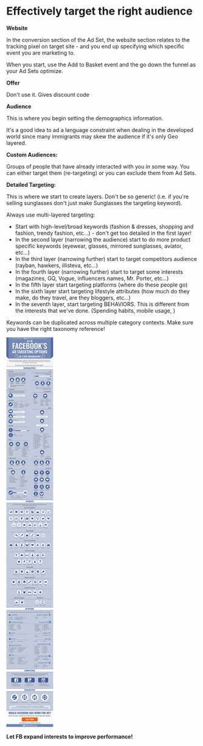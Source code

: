 # Effectively target the right audience

**Website**

In the conversion section of the Ad Set, the website section relates to the tracking pixel on target site - and you end up specifying which specific event you are marketing to.

When you start, use the Add to Basket event and the go down the funnel as your Ad Sets optimize.

**Offer**

Don't use it. Gives discount code

**Audience**

This is where you begin setting the demographics information.

It's a good idea to ad a language constraint when dealing in the developed world since many immigrants may skew the audience if it's only Geo layered.

**Custom Audiences:**

Groups of people that have already interacted with you in some way. You can either target them (re-targeting) or you can exclude them from Ad Sets.

**Detailed Targeting:**

This is where we start to create layers. Don't be so generic! (i.e. if you're selling sunglasses don't just make Sunglasses the targeting keyword).

Always use multi-layered targeting:

- Start with high-level/broad keywords (fashion & dresses, shopping and fashion, trendy fashion, etc...) - don't get too detailed in the first layer!
- In the second layer (narrowing the audience) start to do more product specific keywords (eyewear, glasses, mirrored sunglasses, aviator, etc...)
- In the third layer (narrowing further) start to target competitors audience (rayban, hawkers, illisteva, etc...)
- In the fourth layer (narrowing further) start to target some interests (magazines, GQ, Vogue, influencers names, Mr. Porter, etc...)
- In the fifth layer start targeting platforms (where do these people go)
- In the sixth layer start targeting lifestyle attributes (how much do they make, do they travel, are they bloggers, etc...)
- In the seventh layer, start targeting BEHAVIORS. This is different from the interests that we've done. (Spending habits, mobile usage,  )

Keywords can be duplicated across multiple category contexts. Make sure you have the right taxonomy reference!

![Effectively%20target%20the%20right%20audience%20d335dde83cf84a62bc085f638778c8b0/facebook-ad-targeting-options-infographic-wordstream-large-compressor.jpg](Effectively%20target%20the%20right%20audience%20d335dde83cf84a62bc085f638778c8b0/facebook-ad-targeting-options-infographic-wordstream-large-compressor.jpg)

**Let FB expand interests to improve performance!**